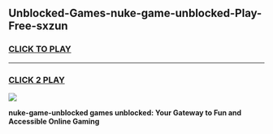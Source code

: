 
## Unblocked-Games-nuke-game-unblocked-Play-Free-sxzun
<h3>
<a href="https://premium76.site?title=nuke-game-unblocked&ref=18A1">CLICK TO PLAY</a></h3>
<hr>

<h3>
<a href="https://premium76.site?title=nuke-game-unblocked&ref=18A1">CLICK 2 PLAY</a>
  
</h3>

<a href="https://premium76.site?title=nuke-game-unblocked&ref=18A1"><img src="https://clearcache.store/games.png"></a>


**nuke-game-unblocked games unblocked: Your Gateway to Fun and Accessible Online Gaming**

